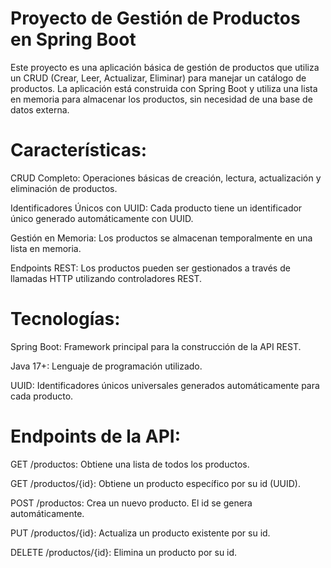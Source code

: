 # **Proyecto de Gestión de Productos en Spring Boot**

Este proyecto es una aplicación básica de gestión de productos que utiliza un CRUD (Crear, Leer, Actualizar, Eliminar) para manejar un catálogo de productos. La aplicación está construida con Spring Boot y utiliza una lista en memoria para almacenar los productos, sin necesidad de una base de datos externa.

# **Características:**
CRUD Completo: Operaciones básicas de creación, lectura, actualización y eliminación de productos.

Identificadores Únicos con UUID: Cada producto tiene un identificador único generado automáticamente con UUID.

Gestión en Memoria: Los productos se almacenan temporalmente en una lista en memoria.

Endpoints REST: Los productos pueden ser gestionados a través de llamadas HTTP utilizando controladores REST.

# **Tecnologías:**
Spring Boot: Framework principal para la construcción de la API REST.

Java 17+: Lenguaje de programación utilizado.

UUID: Identificadores únicos universales generados automáticamente para cada producto.

# **Endpoints de la API:**
GET /productos: Obtiene una lista de todos los productos.

GET /productos/{id}: Obtiene un producto específico por su id (UUID).

POST /productos: Crea un nuevo producto. El id se genera automáticamente.

PUT /productos/{id}: Actualiza un producto existente por su id.

DELETE /productos/{id}: Elimina un producto por su id.
